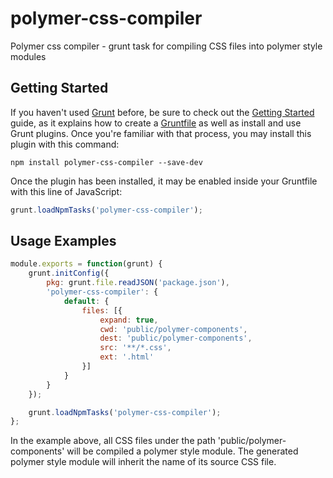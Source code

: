 # polymer-css-compiler
Polymer css compiler - grunt task for compiling CSS files into polymer style modules

## Getting Started

If you haven't used [Grunt](http://gruntjs.com/) before, be sure to check out the [Getting Started](http://gruntjs.com/getting-started) guide, as it explains how to create a [Gruntfile](http://gruntjs.com/sample-gruntfile) as well as install and use Grunt plugins. Once you're familiar with that process, you may install this plugin with this command:

```shell
npm install polymer-css-compiler --save-dev
```

Once the plugin has been installed, it may be enabled inside your Gruntfile with this line of JavaScript:

```js
grunt.loadNpmTasks('polymer-css-compiler');
```

## Usage Examples

```js
module.exports = function(grunt) {
    grunt.initConfig({
        pkg: grunt.file.readJSON('package.json'),
        'polymer-css-compiler': {
            default: {
                files: [{
                    expand: true,
                    cwd: 'public/polymer-components',
                    dest: 'public/polymer-components',
                    src: '**/*.css',
                    ext: '.html'
                }]
            }
        }
    });

    grunt.loadNpmTasks('polymer-css-compiler');
};
```

In the example above, all CSS files under the path 'public/polymer-components' will be compiled a polymer style module. The generated polymer style module will inherit the name of its source CSS file.
